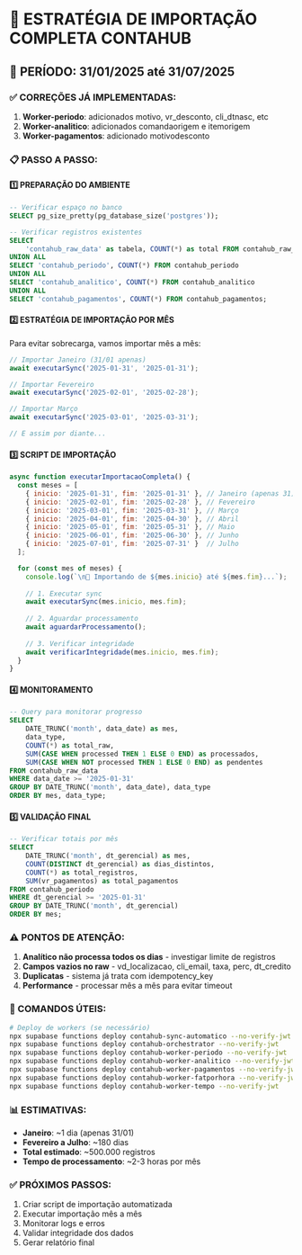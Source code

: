 # 🚀 ESTRATÉGIA DE IMPORTAÇÃO COMPLETA CONTAHUB

## 📅 PERÍODO: 31/01/2025 até 31/07/2025

### ✅ CORREÇÕES JÁ IMPLEMENTADAS:
1. **Worker-periodo**: adicionados motivo, vr_desconto, cli_dtnasc, etc
2. **Worker-analitico**: adicionados comandaorigem e itemorigem  
3. **Worker-pagamentos**: adicionado motivodesconto

### 📋 PASSO A PASSO:

#### 1️⃣ **PREPARAÇÃO DO AMBIENTE**
```sql
-- Verificar espaço no banco
SELECT pg_size_pretty(pg_database_size('postgres'));

-- Verificar registros existentes
SELECT 
    'contahub_raw_data' as tabela, COUNT(*) as total FROM contahub_raw_data
UNION ALL
SELECT 'contahub_periodo', COUNT(*) FROM contahub_periodo
UNION ALL
SELECT 'contahub_analitico', COUNT(*) FROM contahub_analitico
UNION ALL
SELECT 'contahub_pagamentos', COUNT(*) FROM contahub_pagamentos;
```

#### 2️⃣ **ESTRATÉGIA DE IMPORTAÇÃO POR MÊS**
Para evitar sobrecarga, vamos importar mês a mês:

```javascript
// Importar Janeiro (31/01 apenas)
await executarSync('2025-01-31', '2025-01-31');

// Importar Fevereiro
await executarSync('2025-02-01', '2025-02-28');

// Importar Março
await executarSync('2025-03-01', '2025-03-31');

// E assim por diante...
```

#### 3️⃣ **SCRIPT DE IMPORTAÇÃO**
```javascript
async function executarImportacaoCompleta() {
  const meses = [
    { inicio: '2025-01-31', fim: '2025-01-31' }, // Janeiro (apenas 31)
    { inicio: '2025-02-01', fim: '2025-02-28' }, // Fevereiro
    { inicio: '2025-03-01', fim: '2025-03-31' }, // Março
    { inicio: '2025-04-01', fim: '2025-04-30' }, // Abril
    { inicio: '2025-05-01', fim: '2025-05-31' }, // Maio
    { inicio: '2025-06-01', fim: '2025-06-30' }, // Junho
    { inicio: '2025-07-01', fim: '2025-07-31' }  // Julho
  ];

  for (const mes of meses) {
    console.log(`\n📅 Importando de ${mes.inicio} até ${mes.fim}...`);
    
    // 1. Executar sync
    await executarSync(mes.inicio, mes.fim);
    
    // 2. Aguardar processamento
    await aguardarProcessamento();
    
    // 3. Verificar integridade
    await verificarIntegridade(mes.inicio, mes.fim);
  }
}
```

#### 4️⃣ **MONITORAMENTO**
```sql
-- Query para monitorar progresso
SELECT 
    DATE_TRUNC('month', data_date) as mes,
    data_type,
    COUNT(*) as total_raw,
    SUM(CASE WHEN processed THEN 1 ELSE 0 END) as processados,
    SUM(CASE WHEN NOT processed THEN 1 ELSE 0 END) as pendentes
FROM contahub_raw_data
WHERE data_date >= '2025-01-31'
GROUP BY DATE_TRUNC('month', data_date), data_type
ORDER BY mes, data_type;
```

#### 5️⃣ **VALIDAÇÃO FINAL**
```sql
-- Verificar totais por mês
SELECT 
    DATE_TRUNC('month', dt_gerencial) as mes,
    COUNT(DISTINCT dt_gerencial) as dias_distintos,
    COUNT(*) as total_registros,
    SUM(vr_pagamentos) as total_pagamentos
FROM contahub_periodo
WHERE dt_gerencial >= '2025-01-31'
GROUP BY DATE_TRUNC('month', dt_gerencial)
ORDER BY mes;
```

### ⚠️ PONTOS DE ATENÇÃO:
1. **Analítico não processa todos os dias** - investigar limite de registros
2. **Campos vazios no raw** - vd_localizacao, cli_email, taxa, perc, dt_credito
3. **Duplicatas** - sistema já trata com idempotency_key
4. **Performance** - processar mês a mês para evitar timeout

### 🔧 COMANDOS ÚTEIS:
```bash
# Deploy de workers (se necessário)
npx supabase functions deploy contahub-sync-automatico --no-verify-jwt
npx supabase functions deploy contahub-orchestrator --no-verify-jwt
npx supabase functions deploy contahub-worker-periodo --no-verify-jwt
npx supabase functions deploy contahub-worker-analitico --no-verify-jwt
npx supabase functions deploy contahub-worker-pagamentos --no-verify-jwt
npx supabase functions deploy contahub-worker-fatporhora --no-verify-jwt
npx supabase functions deploy contahub-worker-tempo --no-verify-jwt
```

### 📊 ESTIMATIVAS:
- **Janeiro**: ~1 dia (apenas 31/01)
- **Fevereiro a Julho**: ~180 dias
- **Total estimado**: ~500.000 registros
- **Tempo de processamento**: ~2-3 horas por mês

### ✅ PRÓXIMOS PASSOS:
1. Criar script de importação automatizada
2. Executar importação mês a mês
3. Monitorar logs e erros
4. Validar integridade dos dados
5. Gerar relatório final
